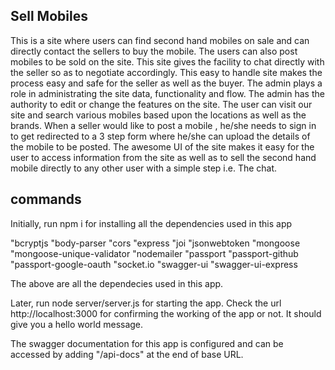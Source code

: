 ## Sell Mobiles

This is a site where users can find second hand mobiles on sale and can directly contact the sellers to buy the mobile. The users can also post mobiles to be sold on the site. This site gives the facility to chat directly with the seller so as to negotiate accordingly. This easy to handle site makes the process easy and safe for the seller as well as the buyer.
The admin plays a role in administrating the site data, functionality and flow. The admin has the authority to edit or change the features on the site.
The user can visit our site and search various mobiles based upon the locations as well as the brands.
When a seller would like to post a mobile , he/she needs to sign in to get redirected to a 3 step form where he/she can upload the details of the mobile to be posted.
The awesome UI of the site makes it easy for the user to access information from the site as well as to sell the second hand mobile directly to any other user with a simple step i.e. The chat.


## commands

Initially, run npm i for installing all the dependencies used in this app

"bcryptjs
"body-parser
"cors
"express
"joi
"jsonwebtoken
"mongoose
"mongoose-unique-validator
"nodemailer
"passport
"passport-github
"passport-google-oauth
"socket.io
"swagger-ui
"swagger-ui-express

The above are all the dependecies used in this app.

Later, run node server/server.js for starting the app.
Check the url http://localhost:3000 for confirming the working of the app or not. It should give you a hello world message.

The swagger documentation for this app is configured and can be accessed by adding "/api-docs" at the end of base URL.